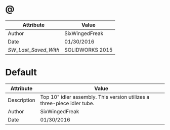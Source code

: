 # @
| Attribute | Value |
| ---  | ---     |
| Author | SixWingedFreak |
| Date | 01/30/2016 |
| _SW_Last_Saved_With_ | SOLIDWORKS 2015 |
# Default
| Attribute | Value |
| ---  | ---     |
| Description | Top 10&quot; idler assembly. This version utilizes a three-piece idler tube. |
| Author | SixWingedFreak |
| Date | 01/30/2016 |
